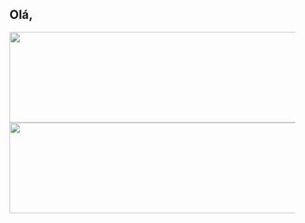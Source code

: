 
## Olá,
 <div>
  <a href="https://github.com/jppaivasilva">
  <img aligh="center" width="800" height="160" src="https://github-readme-stats.vercel.app/api?username=jppaivasilva&show_icons=true&theme=dark&include_all_commits=true&count_private=true"/>
</div>
  
<div> 
 
<a href="https://github.com/jppaivasilva">
<img aligh="center" width="800" height="160"  src="https://github-readme-stats.vercel.app/api/top-langs/?username=jppaivasilva&layout=compact&langs_count=7&theme=dark"/>
  
</div>
